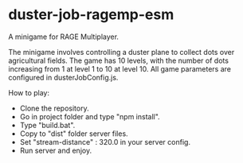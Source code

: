 # duster-job-ragemp-esm
A minigame for RAGE Multiplayer.

The minigame involves controlling a duster plane to collect dots over agricultural fields. The game has 10 levels, with the number of dots increasing from 1 at level 1 to 10 at level 10. All game parameters are configured in dusterJobConfig.js.

How to play:  
- Clone the repository.  
- Go in project folder and type "npm install".  
- Type "build.bat".  
- Copy to "dist" folder server files.  
- Set "stream-distance" : 320.0 in your server config.  
- Run server and enjoy.  
